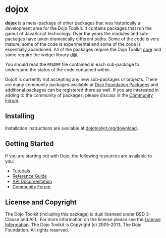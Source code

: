 # dojox

**dojox** is a meta-package of other packages that was historically a development area for the Dojo Toolkit.  It
contains packages that run the gamut of JavaScript technology.  Over the years the modules and sub-packages have taken 
dramatically different paths.  Some of the code is very mature, some of the code is experimental and some of the code is
essentially abandoned.  All of the packages require the Dojo Toolkit [core][] and some require the widget library
[dijit][].

You should read the ``README`` file contained in each sub-package to understand the status of the code contained
within.

DojoX is currently not accepting any new sub-packages or projects.  There are many community packages available at
[Dojo Foundation Packages][] and additional packages can be registered there as well.  If you are interested in adding
to the community of packages, please discuss in the [Community Forum][].

## Installing

Installation instructions are available at [dojotoolkit.org/download][download].

## Getting Started

If you are starting out with Dojo, the following resources are available to you:

* [Tutorials][]
* [Reference Guide][]
* [API Documentation][]
* [Community Forum][]

## License and Copyright

The Dojo Toolkit (including this package) is dual licensed under BSD 3-Clause and AFL.  For more information on the
license please see the [License Information][].  The Dojo Toolkit is Copyright (c) 2005-2013, The Dojo Foundation.  All
rights reserved.

[core]: https://github.com/dojo/dojo/
[dijit]: https://github.com/dojo/dijit/
[download]: http://dojotoolkit.org/download/
[Tutorials]: http://dojotoolkit.org/documentation/
[Reference Guide]: http://dojotoolkit.org/reference-guide/
[API Documentation]: http://dojotoolkit.org/api/
[Community Forum]: http://dojotoolkit.org/community/
[License Information]: http://dojotoolkit.org/license
[Dojo Foundation Packages]: http://packages.dojofoundation.org/
